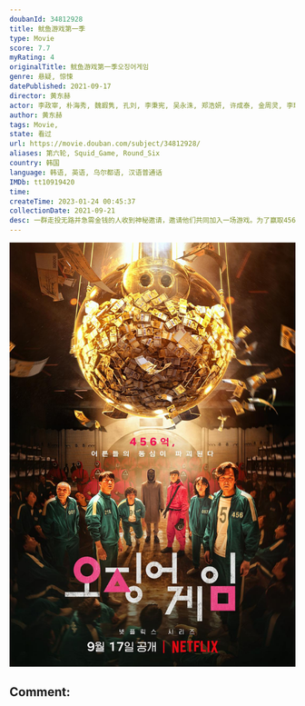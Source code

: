 ```yaml
---
doubanId: 34812928
title: 鱿鱼游戏第一季
type: Movie
score: 7.7
myRating: 4
originalTitle: 鱿鱼游戏第一季오징어게임
genre: 悬疑, 惊悚
datePublished: 2021-09-17
director: 黄东赫
actor: 李政宰, 朴海秀, 魏嘏隽, 孔刘, 李秉宪, 吴永洙, 郑浩妍, 许成泰, 金周灵, 李瑜美, 阿努帕姆·特里帕蒂, 金英玉, 金范来, 李书焕, 金英善, 朴惠珍, 姜末琴, 杰弗里·朱利亚诺, undefined, 丹尼尔·, 李政俊, 许栋元, 林基雄, 斯蒂芬妮·小村, 刘成柱, 洪佑镇, 朴智勋
author: 黄东赫
tags: Movie, 
state: 看过
url: https://movie.douban.com/subject/34812928/
aliases: 第六轮, Squid_Game, Round_Six
country: 韩国
language: 韩语, 英语, 乌尔都语, 汉语普通话
IMDb: tt10919420
time: 
createTime: 2023-01-24 00:45:37
collectionDate: 2021-09-21
desc: 一群走投无路并急需金钱的人收到神秘邀请，邀请他们共同加入一场游戏。为了赢取456亿韩元的奖金，背景各异的456名参赛者被关在秘密场所进行游戏。每一轮游戏都是韩国人小时候会玩的传统游戏，如一二三...
---
```


![image](assets/p2677934359.jpg)

Comment: 
---

